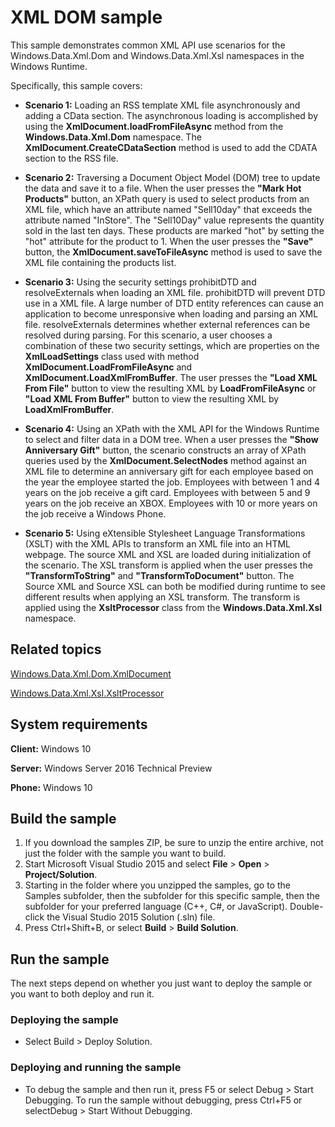 <!---
  category: Data
  samplefwlink: http://go.microsoft.com/fwlink/p/?LinkId=620639&clcid=0x409
--->

# XML DOM sample

This sample demonstrates common XML API use scenarios for the Windows.Data.Xml.Dom and Windows.Data.Xml.Xsl namespaces in the Windows Runtime.

Specifically, this sample covers:

- **Scenario 1:** Loading an RSS template XML file asynchronously and adding a CData section. The asynchronous loading is accomplished by using the **XmlDocument.loadFromFileAsync** method from the **Windows.Data.Xml.Dom** namespace. The **XmlDocument.CreateCDataSection** method is used to add the CDATA section to the RSS file.

- **Scenario 2:** Traversing a Document Object Model (DOM) tree to update the data and save it to a file. When the user presses the **"Mark Hot Products"** button, an XPath query is used to select products from an XML file, which have an attribute named "Sell10day" that exceeds the attribute named "InStore".  The "Sell10Day" value represents the quantity sold in the last ten days. These products are marked "hot" by setting the "hot" attribute for the product to 1. When the user presses the **"Save"** button, the **XmlDocument.saveToFileAsync** method is used to save the XML file containing the products list.

- **Scenario 3:** Using the security settings prohibitDTD and resolveExternals when loading an XML file. prohibitDTD will prevent DTD use in a XML file. A large number of DTD entity references can cause an application to become unresponsive when loading and parsing an XML file. resolveExternals determines whether external references can be resolved during parsing. For this scenario, a user chooses a combination of these two security settings, which are properties on the **XmlLoadSettings** class used with method **XmlDocument.LoadFromFileAsync** and **XmlDocument.LoadXmlFromBuffer**. The user presses the **"Load XML From File"** button to view the resulting XML by **LoadFromFileAsync** or **"Load XML From Buffer"** button to view the resulting XML by **LoadXmlFromBuffer**.

- **Scenario 4:** Using an XPath with the XML API for the Windows Runtime to select and filter data in a DOM tree. When a user presses the **"Show Anniversary Gift"** button, the scenario constructs an array of XPath queries used by the **XmlDocument.SelectNodes** method against an XML file to determine an anniversary gift for each employee based on the year the employee started the job. Employees with between 1 and 4 years on the job receive a gift card. Employees with between 5 and 9 years on the job receive an XBOX. Employees with 10 or more years on the job receive a Windows Phone.

- **Scenario 5:** Using eXtensible Stylesheet Language Transformations (XSLT) with the XML APIs to transform an XML file into an HTML webpage. The source XML and XSL are loaded during initialization of the scenario. The XSL transform is applied when the user presses the **"TransformToString"** and **"TransformToDocument"** button. The Source XML and Source XSL can both be modified during runtime to see different results when applying an XSL transform. The transform is applied using the **XsltProcessor** class from the **Windows.Data.Xml.Xsl** namespace.

## Related topics

[Windows.Data.Xml.Dom.XmlDocument](https://msdn.microsoft.com/library/windows/apps/br206173)

[Windows.Data.Xml.Xsl.XsltProcessor](https://msdn.microsoft.com/en-us/library/windows/apps/windows.data.xml.xsl.xsltprocessor.aspx)

## System requirements

**Client:** Windows 10

**Server:** Windows Server 2016 Technical Preview

**Phone:** Windows 10

## Build the sample

1. If you download the samples ZIP, be sure to unzip the entire archive, not just the folder with the sample you want to build. 
2. Start Microsoft Visual Studio 2015 and select **File** \> **Open** \> **Project/Solution**.
3. Starting in the folder where you unzipped the samples, go to the Samples subfolder, then the subfolder for this specific sample, then the subfolder for your preferred language (C++, C#, or JavaScript). Double-click the Visual Studio 2015 Solution (.sln) file.
4. Press Ctrl+Shift+B, or select **Build** \> **Build Solution**.

## Run the sample

The next steps depend on whether you just want to deploy the sample or you want to both deploy and run it.

### Deploying the sample

- Select Build > Deploy Solution. 

### Deploying and running the sample

- To debug the sample and then run it, press F5 or select Debug >  Start Debugging. To run the sample without debugging, press Ctrl+F5 or selectDebug > Start Without Debugging. 
